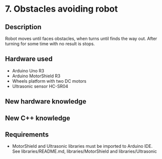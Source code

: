 # 7. Obstacles avoiding robot

## Description
Robot moves until faces obstacles, when turns until finds the way out. After turning for some time with no result is stops.

## Hardware used
* Arduino Uno R3
* Arduino MotorShield R3
* Wheels platform with two DC motors
* Ultrasonic sensor HC-SR04

## New hardware knowledge

## New C++ knowledge

## Requirements
* MotorShield and Ultrasonic libraries must be imported to Arduino IDE. See libraries/README.md, libraries/MotorShield and 
libraries/Ultrasonic





